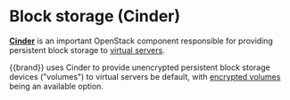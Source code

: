 # Block storage (Cinder)

**[Cinder](https://docs.openstack.org/cinder/)** is an important OpenStack component responsible for providing persistent block storage to [virtual servers](../nova/index.md).

{{brand}} uses Cinder to provide unencrypted persistent block storage devices ("volumes") to virtual servers be default, with [encrypted volumes](encrypted-volumes.md) being an available option.
